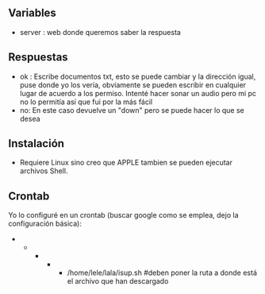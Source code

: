 
## Variables
 - server : web donde queremos saber la respuesta

## Respuestas
 - ok : Escribe documentos txt, esto se puede cambiar y la dirección igual, puse donde yo los vería, obviamente se pueden escribir en cualquier lugar de acuerdo a los permiso. Intenté hacer sonar un audio pero mi pc no lo permitía así que fui por la más fácil
 - no: En este caso devuelve un "down" pero se puede hacer lo que se desea
## Instalación
 - Requiere Linux sino creo que APPLE tambien se pueden ejecutar archivos Shell.
## Crontab 
 Yo lo configuré en un crontab (buscar google como se emplea, dejo la configuración básica): 
* * * * * /home/lele/lala/isup.sh  #deben poner la ruta a donde está el archivo que han descargado
